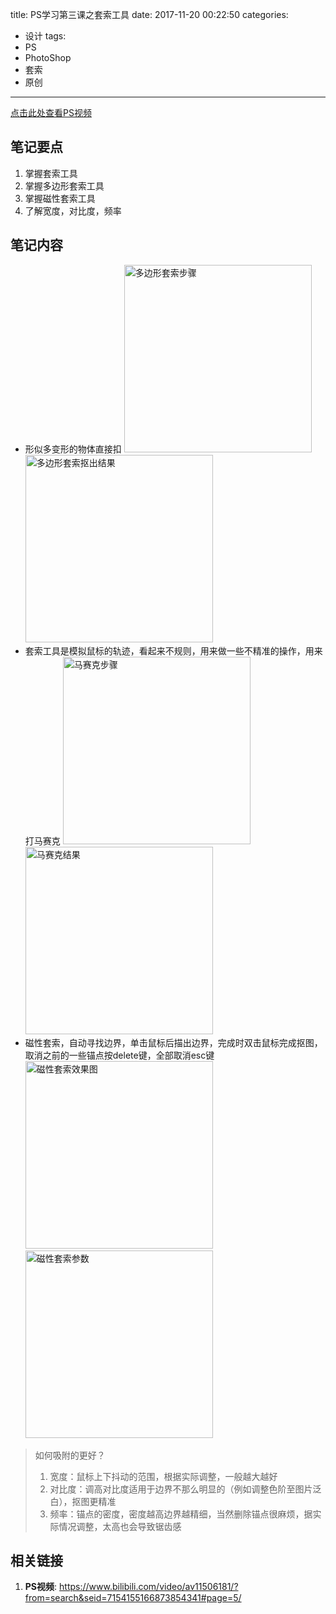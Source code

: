 title: PS学习第三课之套索工具
date: 2017-11-20 00:22:50
categories:
- 设计
tags:
- PS
- PhotoShop
- 套索
- 原创
---
[点击此处查看PS视频](https://www.bilibili.com/video/av11506181/?from=search&seid=7154155166873854341#page=5)
## 笔记要点
1. 掌握套索工具
1. 掌握多边形套索工具
1. 掌握磁性套索工具
1. 了解宽度，对比度，频率
<!-- more -->
## 笔记内容
<style>
    img{
        width: 300px;
    }
</style>
- 形似多变形的物体直接扣
![多边形套索步骤](/resource/Snipaste_2017-11-20_00-28-07.jpg)![多边形套索抠出结果](/resource/Snipaste_2017-11-20_00-29-46.jpg)
- 套索工具是模拟鼠标的轨迹，看起来不规则，用来做一些不精准的操作，用来打马赛克
![马赛克步骤](/resource/Snipaste_2017-11-20_00-34-51.jpg)![马赛克结果](/resource/Snipaste_2017-11-20_00-35-45.jpg)
- 磁性套索，自动寻找边界，单击鼠标后描出边界，完成时双击鼠标完成抠图，取消之前的一些锚点按delete键，全部取消esc键
![磁性套索效果图](/resource/Snipaste_2017-11-20_00-46-59.jpg)![磁性套索参数](/resource/Snipaste_2017-11-20_00-52-18.jpg)
> 如何吸附的更好？
> 1. 宽度：鼠标上下抖动的范围，根据实际调整，一般越大越好
> 2. 对比度：调高对比度适用于边界不那么明显的（例如调整色阶至图片泛白），抠图更精准
> 3. 频率：锚点的密度，密度越高边界越精细，当然删除锚点很麻烦，据实际情况调整，太高也会导致锯齿感

## 相关链接
1. **PS视频**: <https://www.bilibili.com/video/av11506181/?from=search&seid=7154155166873854341#page=5/>